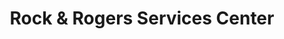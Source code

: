 ---
title: "Rock & Rogers Services Center"
url: /hodgenville/rock-and-rogers-services-center/
shop: car repair
---